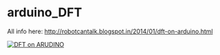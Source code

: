 arduino_DFT
===========

All info here: 
http://robotcantalk.blogspot.in/2014/01/dft-on-arduino.html

[![DFT on ARUDINO](http://img.youtube.com/vi/99-lr7KrZRU/0.jpg)](https://www.youtube.com/watch?v=99-lr7KrZRU)


